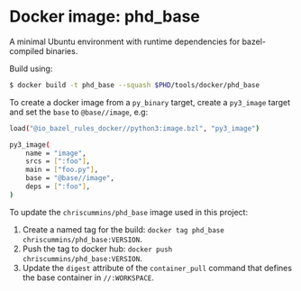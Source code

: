 # Docker image: phd_base

A minimal Ubuntu environment with runtime dependencies for bazel-compiled
binaries.

Build using:

```sh
$ docker build -t phd_base --squash $PHD/tools/docker/phd_base
```

To create a docker image from a `py_binary` target, create a `py3_image` target 
and set the `base` to `@base//image`, e.g:  

```sh
load("@io_bazel_rules_docker//python3:image.bzl", "py3_image")

py3_image(
    name = "image",
    srcs = [":foo"],
    main = ["foo.py"],
    base = "@base//image",
    deps = [":foo"],
)
```

To update the `chriscummins/phd_base` image used in this project:

1. Create a named tag for the build:
   `docker tag phd_base chriscummins/phd_base:VERSION`.
1. Push the tag to docker hub: `docker push chriscummins/phd_base:VERSION`.
1. Update the `digest` attribute of the `container_pull` command that defines
   the base container in `//:WORKSPACE`.
